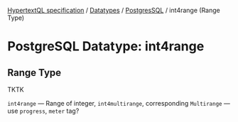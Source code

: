 [HypertextQL specification](../../../) / [Datatypes](../../) / [PostgresSQL](../) / int4range (Range Type)

# PostgreSQL Datatype: int4range
## Range Type

TKTK

`int4range` — Range of integer, `int4multirange`, corresponding `Multirange` — use `progress`, `meter` tag?
